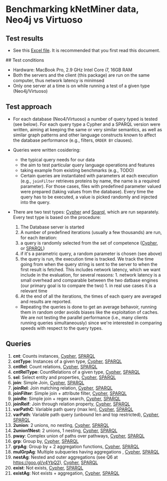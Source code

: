 # Benchmarking kNetMiner data, Neo4j vs Virtuoso

## Test results

  * See this [Excel file](gdb_benchmark_results.xlsx). It is recommended that you first read this document.


## Test conditions

  * Hardware: MacBook Pro, 2.9 GHz Intel Core i7, 16GB RAM
  * Both the servers and the client (this package) are run on the same computer, thus network latency is minimsed
  * Only one server at a time is on while running a test of a given type (Neo4j/Virtuoso)
  

## Test approach

  * For each database (Neo4/Virtuoso) a number of query typed is tested (see below). For each query type  a Cypher 
  and a SPARQL version were written, aiming at keeping the same or very similar semantics, as well as similar 
  graph patterns and other language constructs known to affect the database performance (e.g., filters, `ORDER BY` clauses).

  * Queries were written cosidering:
  	* the typical query needs for our data
  	* the aim to test particular query language operations and features
  	* taking example from existing benchmarks (e.g., TODO)
  	* Certain queries are instantiated with parameters at each execution (e.g., `joinFilter` retrieves proteins by name,
  	the name is a required parameter). For those cases, files with predefined parameter valued were prepared (taking values
  	from the database). Every time the query has to be executed, a value is picked randomly and injected into the query.   
  
  * There are two test types: [Cypher](../src/main/java/uk/ac/rothamsted/rdf/benchmarks/CypherProfiler.java) and 
	[Sparql](../src/main/java/uk/ac/rothamsted/rdf/benchmarks/SparqlProfiler.java), which are run separately. 
	Every test type is based on the procedure:

    1. The Database server is started
    1. A number of predefined iterations (usually a few thousands) are run, for each iteration:
      1. a query is randomly selected from the set of competence ([Cypher](../src/main/assembly/resources/cypher), 
			or [SPARQL](src/main/assembly/resources/sparql))
      1. if it's a parametric query, a random parameter is chosen (see above)
      1. the query is run, the execution time is tracked. We track the time going from when the query string is sent to
      the server to when the first result is fetched. This includes network latency, which we want include in the
      evaluation, for several reasons:
      	1. network latency is a small overhead and comparable between the two datbase engines (our primary goal is to
      	compare the two)
      	1. in real use cases it is a relevant time
    1. At the end of all the iterations, the times of each query are averaged and results are reported.    
  
	* Repeating the queries is done to get an average behavoir, running them in random order avoids biases like the 
  exploitation of caches. We are not testing the parallel performance (i.e., many clients running queries simultaneously)
  since we're interested in comparing speeds with respect to the query types.
  

## Queries 

  1. **cnt**: Counts instances, [Cypher](../src/main/assembly/resources/cypher/0010_cnt.cypher), [SPARQL](../src/main/assembly/resources/sparql/0010_cnt.sparql)
  2. **cntType**: Instances of a given type, [Cypher](../src/main/assembly/resources/cypher/0020_cntType.cypher), [SPARQL](../src/main/assembly/resources/sparql/0020_cntType.sparql)
  3. **cntRel**: Count relations, [Cypher](../src/main/assembly/resources/cypher/0030_cntRel.cypher), [SPARQL](../src/main/assembly/resources/sparql/0030_cntRel.sparql)
  4. **cntRelType**: CountRelations of a given type, [Cypher](../src/main/assembly/resources/cypher/0040_cntRelType.cypher), [SPARQL](../src/main/assembly/resources/sparql/0040_cntRelType.sparql)
  5. **sel**: Select entity and properties, [Cypher](../src/main/assembly/resources/cypher/0050_sel.cypher), [SPARQL](../src/main/assembly/resources/sparql/0050_sel.sparql)
  6. **join**: Simple Join, [Cypher](../src/main/assembly/resources/cypher/0060_join.cypher), [SPARQL](../src/main/assembly/resources/sparql/0060_join.sparql)
  7. **joinRel**: Join matching relation, [Cypher](../src/main/assembly/resources/cypher/0070_joinRel.cypher), [SPARQL](../src/main/assembly/resources/sparql/0070_joinRel.sparql)
  8. **joinFilter**: Simple join + attribute filter, [Cypher](../src/main/assembly/resources/cypher/0080_joinFilter.cypher), [SPARQL](../src/main/assembly/resources/sparql/0080_joinFilter.sparql)
  9. **joinRe**: Simple join + regex search, [Cypher](../src/main/assembly/resources/cypher/0090_joinRe.cypher), [SPARQL](../src/main/assembly/resources/sparql/0090_joinRe.sparql)
  10. **joinReif**: Join through relation property, [Cypher](../src/main/assembly/resources/cypher/0095_joinReif.cypher), [SPARQL](../src/main/assembly/resources/sparql/0095_joinReif.sparql)
  11. **varPathC**: Variable path query (max len), [Cypher](../src/main/assembly/resources/cypher/0100_varPathC.cypher), [SPARQL](../src/main/assembly/resources/sparql/0100_varPathC.sparql)
  12. **varPath**: Variable path query (unbound len and top restricted), [Cypher](../src/main/assembly/resources/cypher/0110_varPath.cypher), [SPARQL](../src/main/assembly/resources/sparql/0110_varPath.sparql)
  13. **2union**: 2 unions, no nesting, [Cypher](../src/main/assembly/resources/cypher/0120_2union.cypher), [SPARQL](../src/main/assembly/resources/sparql/0120_2union.sparql)
  14. **2union1Nest**: 2 unions, 1 nesting, [Cypher](../src/main/assembly/resources/cypher/0130_2union1Nest.cypher), [SPARQL](../src/main/assembly/resources/sparql/0130_2union1Nest.sparql)
  15. **pway**: Complex union of paths over pathways, [Cypher](../src/main/assembly/resources/cypher/0140_pway.cypher), [SPARQL](../src/main/assembly/resources/sparql/0140_pway.sparql)
  16. **grp**: Group by, [Cypher](../src/main/assembly/resources/cypher/0150_grp.cypher), [SPARQL](../src/main/assembly/resources/sparql/0150_grp.sparql)
  17. **grpAg**: Group by + 2 aggregation functions, [Cypher](../src/main/assembly/resources/cypher/0170_grpAg.cypher), [SPARQL](../src/main/assembly/resources/sparql/0170_grpAg.sparql)
  18. **mulGrpAg**: Multiple subqueries having aggregations , [Cypher](../src/main/assembly/resources/cypher/0180_mulGrpAg.cypher), [SPARQL](../src/main/assembly/resources/sparql/0180_mulGrpAg.sparql)
  19. **nestAg**: Nested and outer aggregations (see Q6 at https://goo.gl/v4YbQ2), [Cypher](../src/main/assembly/resources/cypher/0190_nestAg.cypher), [SPARQL](../src/main/assembly/resources/sparql/0190_nestAg.sparql)
  20. **exist**: Not exists, [Cypher](../src/main/assembly/resources/cypher/0200_exist.cypher), [SPARQL](../src/main/assembly/resources/sparql/0200_exist.sparql)
  21. **existAg**: Not exists + aggregation, [Cypher](../src/main/assembly/resources/cypher/0210_existAg.cypher), [SPARQL](../src/main/assembly/resources/sparql/0210_existAg.sparql)
